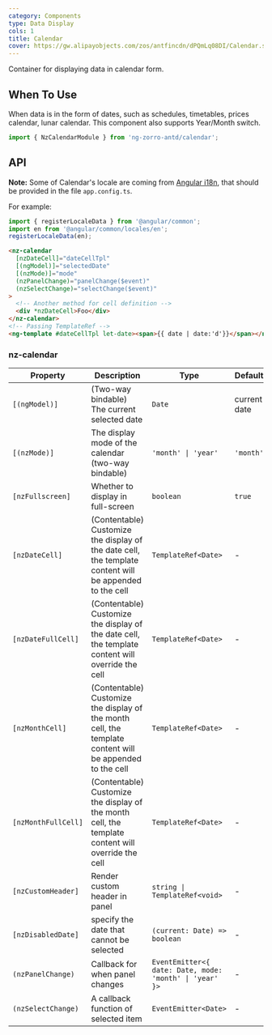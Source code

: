```yaml
---
category: Components
type: Data Display
cols: 1
title: Calendar
cover: https://gw.alipayobjects.com/zos/antfincdn/dPQmLq08DI/Calendar.svg
---
```


Container for displaying data in calendar form.

## When To Use

When data is in the form of dates, such as schedules, timetables, prices calendar, lunar calendar. This component also supports Year/Month switch.

```ts
import { NzCalendarModule } from 'ng-zorro-antd/calendar';
```

## API

**Note:** Some of Calendar's locale are coming from [Angular i18n](https://angular.dev/guide/i18n), that should be provided in the file `app.config.ts`.

For example:

```typescript
import { registerLocaleData } from '@angular/common';
import en from '@angular/common/locales/en';
registerLocaleData(en);
```

```html
<nz-calendar
  [nzDateCell]="dateCellTpl"
  [(ngModel)]="selectedDate"
  [(nzMode)]="mode"
  (nzPanelChange)="panelChange($event)"
  (nzSelectChange)="selectChange($event)"
>
  <!-- Another method for cell definition -->
  <div *nzDateCell>Foo</div>
</nz-calendar>
<!-- Passing TemplateRef -->
<ng-template #dateCellTpl let-date><span>{{ date | date:'d'}}</span></ng-template>
```

### nz-calendar

| Property            | Description                                                                                              | Type                                                    | Default      |
| ------------------- | -------------------------------------------------------------------------------------------------------- | ------------------------------------------------------- | ------------ |
| `[(ngModel)]`       | (Two-way bindable) The current selected date                                                             | `Date`                                                  | current date |
| `[(nzMode)]`        | The display mode of the calendar (two-way bindable)                                                      | `'month' \| 'year'`                                     | `'month'`    |
| `[nzFullscreen]`    | Whether to display in full-screen                                                                        | `boolean`                                               | `true`       |
| `[nzDateCell]`      | (Contentable) Customize the display of the date cell, the template content will be appended to the cell  | `TemplateRef<Date>`                                     | -            |
| `[nzDateFullCell]`  | (Contentable) Customize the display of the date cell, the template content will override the cell        | `TemplateRef<Date>`                                     | -            |
| `[nzMonthCell]`     | (Contentable) Customize the display of the month cell, the template content will be appended to the cell | `TemplateRef<Date>`                                     | -            |
| `[nzMonthFullCell]` | (Contentable) Customize the display of the month cell, the template content will override the cell       | `TemplateRef<Date>`                                     | -            |
| `[nzCustomHeader]`  | Render custom header in panel                                                                            | `string \| TemplateRef<void>`                           | -            |
| `[nzDisabledDate]`  | specify the date that cannot be selected                                                                 | `(current: Date) => boolean`                            | -            |
| `(nzPanelChange)`   | Callback for when panel changes                                                                          | `EventEmitter<{ date: Date, mode: 'month' \| 'year' }>` | -            |
| `(nzSelectChange)`  | A callback function of selected item                                                                     | `EventEmitter<Date>`                                    | -            |
